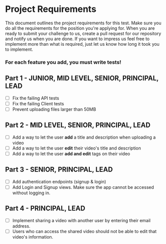 # Project Requirements

This document outlines the project requirements for this test. Make sure you do all the requirements for the position you're applying for. When you are ready to submit your challenge to us, create a pull request for our repository and notify us when you are done. If you want to impress us feel free to implement more than what is required, just let us know how long it took you to implement.

### **For each feature you add, you must write tests!**

## Part 1 - JUNIOR, MID LEVEL, SENIOR, PRINCIPAL, LEAD

- [ ] Fix the failing API tests
- [ ] Fix the failing Client tests
- [ ] Prevent uploading files larger than 50MB

## Part 2 - MID LEVEL, SENIOR, PRINCIPAL, LEAD

- [ ] Add a way to let the user **add** a title and description when uploading a video
- [ ] Add a way to let the user **edit** their video's title and description
- [ ] Add a way to let the user **add and edit** tags on their video

## Part 3 - SENIOR, PRINCIPAL, LEAD

- [ ] Add authentication endpoints (signup & login)
- [ ] Add Login and Signup views. Make sure the app cannot be accessed without logging in.

## Part 4 - PRINCIPAL, LEAD

- [ ] Implement sharing a video with another user by entering their email address.
- [ ] Users who can access the shared video should not be able to edit that video's information.
